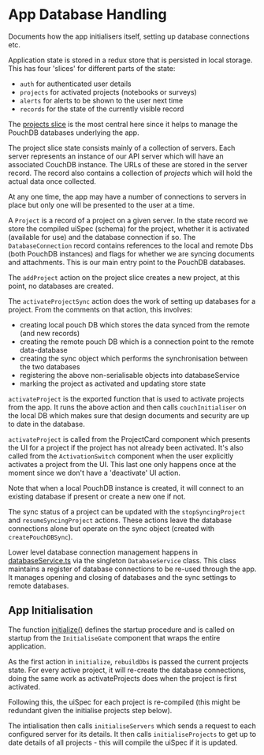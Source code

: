# App Database Handling

Documents how the app initialisers itself, setting up database connections etc.

Application state is stored in a redux store that is persisted in local storage.  This has
four 'slices' for different parts of the state:

- `auth` for authenticated user details
- `projects` for activated projects (notebooks or surveys)
- `alerts` for alerts to be shown to the user next time
- `records` for the state of the currently visible record

The [projects slice](../../../../../app/src/context/slices/projectSlice.ts) is the most
central here since it helps to manage the PouchDB databases underlying the app.

The project slice state consists mainly of a collection of servers.  Each server 
represents an instance of our API server which will have an associated CouchDB
instance.   The URLs of these are stored in the server record.   The record also
contains a collection of _projects_ which will hold the actual data once collected.

At any one time, the app may have a number of connections to servers in place but only
one will be presented to the user at a time.

A `Project` is a record of a project on a given server.  In the state record we store
the compiled uiSpec (schema) for the project, whether it is activated (available for use)
and the database connection if so.  The `DatabaseConnection` record contains references to
the local and remote Dbs (both PouchDB instances) and flags for whether we are
syncing documents and attachments.  This is our main entry point to the PouchDB databases.

The `addProject` action on the project slice creates a new project, at this point, no
databases are created.

The `activateProjectSync` action does the work of setting up databases for a project.
From the comments on that action, this involves:

- creating local pouch DB which stores the data synced from the remote
  (and new records)
- creating the remote pouch DB which is a connection point to the remote
  data-database
- creating the sync object which performs the synchronisation between the
  two databases
- registering the above non-serialisable objects into databaseService
- marking the project as activated and updating store state

`activateProject` is the exported function that is used to activate projects from
the app.  It runs the above action and then calls `couchInitialiser` on the local DB
which makes sure that design documents and security are up to date in the database.

`activateProject` is called from the ProjectCard component which presents the UI for
a project if the project has not already been activated.   It's also called from
the `ActivationSwitch` component when the user explicitly activates a project from the UI.
This last one only happens once at the moment since we don't have a 'deactivate' UI action.

Note that when a local PouchDB instance is created, it will connect to an existing
database if present or create a new one if not.

The sync status of a project can be updated with the `stopSyncingProject` and
`resumeSyncingProject` actions.  These actions leave the database connections
alone but operate on the sync object (created with `createPouchDBSync`).

Lower level database connection management happens in [databaseService.ts](../../../../../app/src/context/slices/databaseService.ts)
via the singleton `DatabaseService` class.  This class maintains a register of
database connections to be re-used through the app.  It manages opening and closing
of databases and the sync settings to remote databases.

## App Initialisation

The function [initialize()](../../../../../app/src/sync/initialize.ts) defines the
startup procedure and is called on startup from the `InitialiseGate` component that wraps
the entire application.

As the first action in `initialize`, `rebuildDbs` is passed the current projects state.
For every active project, it will re-create the database connections, doing the same
work as activateProjects does when the project is first activated.

Following this, the uiSpec for each project is re-compiled (this might be redundant
given the initialise projects step below).

The intialisation then calls `initialiseServers` which sends a request to each
configured server for its details.  It then calls `initialiseProjects` to
get up to date details of all projects - this will compile the uiSpec if it
is updated.
